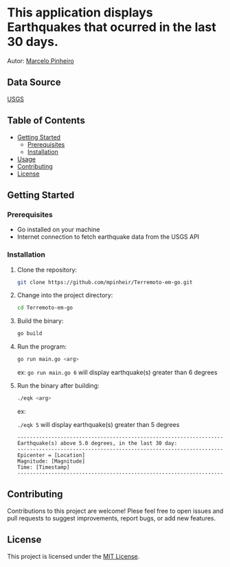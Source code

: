 # This application displays Earthquakes that ocurred in the last 30 days.

Autor: [Marcelo Pinheiro](http://twitter.com/mpinheir)

## Data Source
[USGS](https://earthquake.usgs.gov/)  

## Table of Contents

- [Getting Started](#getting-started)
  - [Prerequisites](#prerequisites)
  - [Installation](#installation)
- [Usage](#usage)
- [Contributing](#contributing)
- [License](#license)

## Getting Started

### Prerequisites

- Go installed on your machine
- Internet connection to fetch earthquake data from the USGS API

### Installation

1. Clone the repository:

   ```bash
   git clone https://github.com/mpinheir/Terremoto-em-go.git

2. Change into the project directory:

    ```bash
    cd Terremoto-em-go
    ```

3. Build the binary:
    ```bash
    go build
    ```

4. Run the program:
    ```bash
    go run main.go <arg>
    ```
    ex: ```go run main.go 6``` will display earthquake(s) greater than 6 degrees

5. Run the binary after building:
    ```bash
    ./eqk <arg>
    ```
    ex: 
    
    ```./eqk 5``` will display earthquake(s) greater than 5 degrees

    ```
    -------------------------------------------------------------------
    Earthquake(s) above 5.0 degrees, in the last 30 day:
    -------------------------------------------------------------------
    Epicenter = [Location]
    Magnitude: [Magnitude]
    Time: [Timestamp]
    -------------------------------------------------------------------
    ```

## Contributing
Contributions to this project are welcome! Plese feel free to open issues and pull requests to suggest improvements, report bugs, or add new features.

## License
This project is licensed under the [MIT License](https://en.wikipedia.org/wiki/MIT_License).
